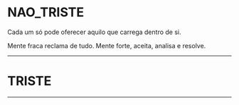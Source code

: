 # NAO_TRISTE

Cada um só pode oferecer aquilo que carrega dentro de si.

Mente fraca reclama de tudo. Mente forte, aceita, analisa e resolve.




---

# TRISTE




---
